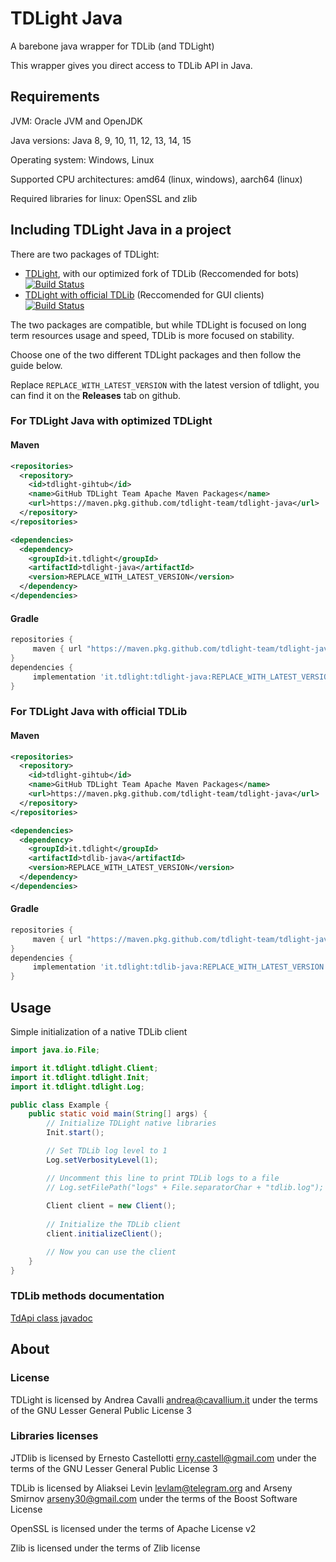 TDLight Java
====================

A barebone java wrapper for TDLib (and TDLight)

This wrapper gives you direct access to TDLib API in Java.

## Requirements
JVM: Oracle JVM and OpenJDK

Java versions: Java 8, 9, 10, 11, 12, 13, 14, 15

Operating system: Windows, Linux

Supported CPU architectures: amd64 (linux, windows), aarch64 (linux)

Required libraries for linux: OpenSSL and zlib

## Including TDLight Java in a project

There are two packages of TDLight:
  - [TDLight](#For-TDLight-Java-with-optimized-TDLight), with our optimized fork of TDLib (Reccomended for bots) [![Build Status](https://travis-ci.org/tdlight-team/tdlight-java.svg?branch=dev)](https://travis-ci.org/tdlight-team/tdlight-java)
  - [TDLight with official TDLib](#For-TDLight-Java-with-official-TDLib) (Reccomended for GUI clients) [![Build Status](https://travis-ci.org/tdlight-team/tdlight-java.svg?branch=td-dev)](https://travis-ci.org/tdlight-team/tdlight-java)

The two packages are compatible, but while TDLight is focused on long term resources usage and speed, TDLib is more focused on stability.

Choose one of the two different TDLight packages and then follow the guide below.

Replace `REPLACE_WITH_LATEST_VERSION` with the latest version of tdlight, you can find it on the **Releases** tab on github.
### For TDLight Java with optimized TDLight
#### Maven
```xml
<repositories>
  <repository>
    <id>tdlight-gihtub</id>
    <name>GitHub TDLight Team Apache Maven Packages</name>
    <url>https://maven.pkg.github.com/tdlight-team/tdlight-java</url>
  </repository>
</repositories>

<dependencies>
  <dependency>
    <groupId>it.tdlight</groupId>
    <artifactId>tdlight-java</artifactId>
    <version>REPLACE_WITH_LATEST_VERSION</version>
  </dependency>
</dependencies>
```
#### Gradle
```groovy
repositories {
     maven { url "https://maven.pkg.github.com/tdlight-team/tdlight-java" }
}
dependencies {
     implementation 'it.tdlight:tdlight-java:REPLACE_WITH_LATEST_VERSION'
}
```
### For TDLight Java with official TDLib
#### Maven
```xml
<repositories>
  <repository>
    <id>tdlight-gihtub</id>
    <name>GitHub TDLight Team Apache Maven Packages</name>
    <url>https://maven.pkg.github.com/tdlight-team/tdlight-java</url>
  </repository>
</repositories>

<dependencies>
  <dependency>
    <groupId>it.tdlight</groupId>
    <artifactId>tdlib-java</artifactId>
    <version>REPLACE_WITH_LATEST_VERSION</version>
  </dependency>
</dependencies>
```
#### Gradle
```groovy
repositories {
     maven { url "https://maven.pkg.github.com/tdlight-team/tdlight-java" }
}
dependencies {
     implementation 'it.tdlight:tdlib-java:REPLACE_WITH_LATEST_VERSION'
}
```

## Usage
Simple initialization of a native TDLib client
```java
import java.io.File;

import it.tdlight.tdlight.Client;
import it.tdlight.tdlight.Init;
import it.tdlight.tdlight.Log;

public class Example {
    public static void main(String[] args) {
        // Initialize TDLight native libraries
        Init.start();

        // Set TDLib log level to 1
        Log.setVerbosityLevel(1);

        // Uncomment this line to print TDLib logs to a file
        // Log.setFilePath("logs" + File.separatorChar + "tdlib.log");
        
        Client client = new Client();
        
        // Initialize the TDLib client
        client.initializeClient();

        // Now you can use the client
    }
}
```

### TDLib methods documentation
[TdApi class javadoc](https://tdlight-team.github.io/tdlight-docs)

## About
### License
TDLight is licensed by Andrea Cavalli <andrea@cavallium.it> under the terms of the GNU Lesser General Public License 3

### Libraries licenses

JTDlib is licensed by Ernesto Castellotti <erny.castell@gmail.com> under the terms of the GNU Lesser General Public License 3

TDLib is licensed by Aliaksei Levin <levlam@telegram.org> and Arseny Smirnov <arseny30@gmail.com> under the terms of the Boost Software License				

OpenSSL is licensed under the terms of Apache License v2

Zlib is licensed under the terms of Zlib license
